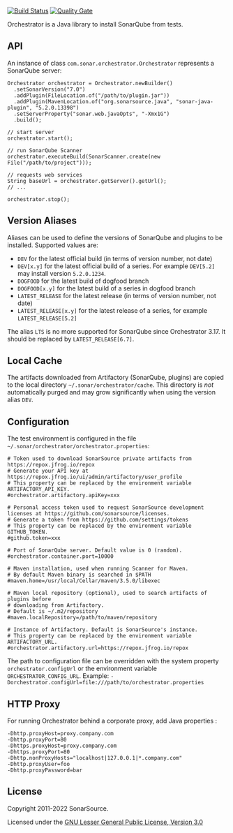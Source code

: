 [![Build Status](https://travis-ci.org/SonarSource/orchestrator.svg?branch=master)](https://travis-ci.org/SonarSource/orchestrator)  [![Quality Gate](https://next.sonarqube.com/sonarqube/api/project_badges/measure?project=org.sonarsource.orchestrator%3Aorchestrator-parent&metric=alert_status)](https://next.sonarqube.com/sonarqube/dashboard?id=org.sonarsource.orchestrator%3Aorchestrator-parent)

Orchestrator is a Java library to install SonarQube from tests.

## API

An instance of class `com.sonar.orchestrator.Orchestrator` represents a SonarQube server:
 
    Orchestrator orchestrator = Orchestrator.newBuilder()
      .setSonarVersion("7.0")
      .addPlugin(FileLocation.of("/path/to/plugin.jar"))
      .addPlugin(MavenLocation.of("org.sonarsource.java", "sonar-java-plugin", "5.2.0.13398")
      .setServerProperty("sonar.web.javaOpts", "-Xmx1G")
      .build();
     
    // start server
    orchestrator.start();
    
    // run SonarQube Scanner
    orchestrator.executeBuild(SonarScanner.create(new File("/path/to/project")));
    
    // requests web services
    String baseUrl = orchestrator.getServer().getUrl();
    // ...
    
    orchestrator.stop();
    
## Version Aliases

Aliases can be used to define the versions of SonarQube and plugins to be installed. Supported values are:

* `DEV` for the latest official build (in terms of version number, not date)
* `DEV[x.y]` for the latest official build of a series. For example `DEV[5.2]` may install version `5.2.0.1234`.
* `DOGFOOD` for the latest build of dogfood branch
* `DOGFOOD[x.y]` for the latest build of a series in dogfood branch
* `LATEST_RELEASE` for the latest release (in terms of version number, not date)
* `LATEST_RELEASE[x.y]` for the latest release of a series, for example `LATEST_RELEASE[5.2]`

The alias `LTS` is no more supported for SonarQube since Orchestrator 3.17. It should be replaced by `LATEST_RELEASE[6.7]`.
## Local Cache

The artifacts downloaded from Artifactory (SonarQube, plugins) are copied to the local directory `~/.sonar/orchestrator/cache`.
This directory is *not* automatically purged and may grow significantly when using the version alias
`DEV`.

## Configuration

The test environment is configured in the file `~/.sonar/orchestrator/orchestrator.properties`:

    # Token used to download SonarSource private artifacts from https://repox.jfrog.io/repox
    # Generate your API key at https://repox.jfrog.io/ui/admin/artifactory/user_profile
    # This property can be replaced by the environment variable ARTIFACTORY_API_KEY.
    #orchestrator.artifactory.apiKey=xxx
    
    # Personal access token used to request SonarSource development licenses at https://github.com/sonarsource/licenses. 
    # Generate a token from https://github.com/settings/tokens
    # This property can be replaced by the environment variable GITHUB_TOKEN.
    #github.token=xxx
      
    # Port of SonarQube server. Default value is 0 (random).
    #orchestrator.container.port=10000
    
    # Maven installation, used when running Scanner for Maven.
    # By default Maven binary is searched in $PATH
    #maven.home=/usr/local/Cellar/maven/3.5.0/libexec
    
    # Maven local repository (optional), used to search artifacts of plugins before
    # downloading from Artifactory. 
    # Default is ~/.m2/repository
    #maven.localRepository=/path/to/maven/repository
    
    # Instance of Artifactory. Default is SonarSource's instance.
    # This property can be replaced by the environment variable ARTIFACTORY_URL.
    #orchestrator.artifactory.url=https://repox.jfrog.io/repox

The path to configuration file can be overridden with the system property `orchestrator.configUrl` 
or the environment variable `ORCHESTRATOR_CONFIG_URL`.
Example: `-Dorchestrator.configUrl=file:///path/to/orchestrator.properties`


## HTTP Proxy

For running Orchestrator behind a corporate proxy, add Java properties :

    -Dhttp.proxyHost=proxy.company.com
    -Dhttp.proxyPort=80
    -Dhttps.proxyHost=proxy.company.com
    -Dhttps.proxyPort=80
    -Dhttp.nonProxyHosts="localhost|127.0.0.1|*.company.com"
    -Dhttp.proxyUser=foo
    -Dhttp.proxyPassword=bar

## License

Copyright 2011-2022 SonarSource.

Licensed under the [GNU Lesser General Public License, Version 3.0](http://www.gnu.org/licenses/lgpl.txt)

